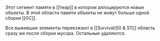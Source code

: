 Этот сегмент памяти в [[heap]] в котором аллоцируются новые объекты. В этой области памяти объекты не живут больше одной сборки [[GC]]. 

Все выжившие элементы переезжают в [[Survival(S0 & S1)]] область сразу же после сборки мусора. Остальные удаляются.